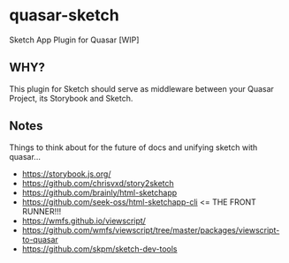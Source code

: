 # quasar-sketch
Sketch App Plugin for Quasar [WIP]

## WHY?
This plugin for Sketch should serve as middleware between your Quasar Project, its Storybook and Sketch.

## Notes
Things to think about for the future of docs and unifying sketch with quasar...

- https://storybook.js.org/
- https://github.com/chrisvxd/story2sketch
- https://github.com/brainly/html-sketchapp
- https://github.com/seek-oss/html-sketchapp-cli <= THE FRONT RUNNER!!!
- https://wmfs.github.io/viewscript/
- https://github.com/wmfs/viewscript/tree/master/packages/viewscript-to-quasar
- https://github.com/skpm/sketch-dev-tools
